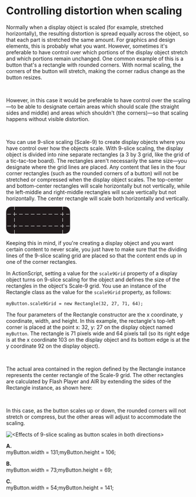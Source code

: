 # Controlling distortion when scaling

<div>

Normally when a display object is scaled (for example, stretched horizontally),
the resulting distortion is spread equally across the object, so that each part
is stretched the same amount. For graphics and design elements, this is probably
what you want. However, sometimes it's preferable to have control over which
portions of the display object stretch and which portions remain unchanged. One
common example of this is a button that's a rectangle with rounded corners. With
normal scaling, the corners of the button will stretch, making the corner radius
change as the button resizes.

<div xmlns:fn="http://www.w3.org/2005/xpath-functions"
xmlns:fo="http://www.w3.org/1999/XSL/Format"
xmlns:xs="http://www.w3.org/2001/XMLSchema">

![<Scaling distortion on a button with rounded
corners>](../../img/dp_9-slice-scale-wrong.png)

</div>

However, in this case it would be preferable to have control over the scaling—to
be able to designate certain areas which should scale (the straight sides and
middle) and areas which shouldn't (the corners)—so that scaling happens without
visible distortion.

<div xmlns:fn="http://www.w3.org/2005/xpath-functions"
xmlns:fo="http://www.w3.org/1999/XSL/Format"
xmlns:xs="http://www.w3.org/2001/XMLSchema">

![<Button scaled without
distortion>](../../img/dp_9-slice-scale-right.png)

</div>

You can use 9-slice scaling (Scale-9) to create display objects where you have
control over how the objects scale. With 9-slice scaling, the display object is
divided into nine separate rectangles (a 3 by 3 grid, like the grid of a
tic-tac-toe board). The rectangles aren't necessarily the same size—you
designate where the grid lines are placed. Any content that lies in the four
corner rectangles (such as the rounded corners of a button) will not be
stretched or compressed when the display object scales. The top-center and
bottom-center rectangles will scale horizontally but not vertically, while the
left-middle and right-middle rectangles will scale vertically but not
horizontally. The center rectangle will scale both horizontally and vertically.

<div xmlns:fn="http://www.w3.org/2005/xpath-functions"
xmlns:fo="http://www.w3.org/1999/XSL/Format"
xmlns:xs="http://www.w3.org/2001/XMLSchema">

![<9-slice scaling grid>](../../img/dp_9-slice-scale-grid.png)

</div>

Keeping this in mind, if you're creating a display object and you want certain
content to never scale, you just have to make sure that the dividing lines of
the 9-slice scaling grid are placed so that the content ends up in one of the
corner rectangles.

In ActionScript, setting a value for the `scale9Grid` property of a display
object turns on 9-slice scaling for the object and defines the size of the
rectangles in the object's Scale-9 grid. You use an instance of the Rectangle
class as the value for the `scale9Grid` property, as follows:

    myButton.scale9Grid = new Rectangle(32, 27, 71, 64);

The four parameters of the Rectangle constructor are the x coordinate, y
coordinate, width, and height. In this example, the rectangle's top-left corner
is placed at the point x: 32, y: 27 on the display object named `myButton`. The
rectangle is 71 pixels wide and 64 pixels tall (so its right edge is at the x
coordinate 103 on the display object and its bottom edge is at the y coordinate
92 on the display object).

<div xmlns:fn="http://www.w3.org/2005/xpath-functions"
xmlns:fo="http://www.w3.org/1999/XSL/Format"
xmlns:xs="http://www.w3.org/2001/XMLSchema">

![<Core rectangle of the Scale-9
grid>](../../img/dp_9-slice-scale-as-rectangle.png)

</div>

The actual area contained in the region defined by the Rectangle instance
represents the center rectangle of the Scale-9 grid. The other rectangles are
calculated by Flash Player and AIR by extending the sides of the Rectangle
instance, as shown here:

<div xmlns:fn="http://www.w3.org/2005/xpath-functions"
xmlns:fo="http://www.w3.org/1999/XSL/Format"
xmlns:xs="http://www.w3.org/2001/XMLSchema">

![<Complete Scale-9 grid derived from core
rectangle>](../../img/dp_9-slice-scale-as-grid-extended.png)

</div>

In this case, as the button scales up or down, the rounded corners will not
stretch or compress, but the other areas will adjust to accommodate the scaling.

<div xmlns:fn="http://www.w3.org/2005/xpath-functions"
xmlns:fo="http://www.w3.org/1999/XSL/Format"
xmlns:xs="http://www.w3.org/2001/XMLSchema">

![<Effects of 9-slice scaling as button scales in both
directions>](../../img/dp_9-slice-scale-scaled-versions.png)

**A.**  
myButton.width = 131;myButton.height = 106;

**B.**  
myButton.width = 73;myButton.height = 69;

**C.**  
myButton.width = 54;myButton.height = 141;

</div>

</div>
